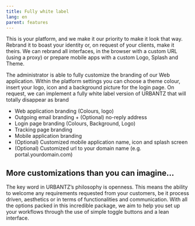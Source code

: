 ```yaml
---
title: Fully white label
lang: en
parent: features
---
```


This is your platform, and we make it our priority to make it look that way. Rebrand it to boast your identity or, on request of your clients, make it theirs. We can rebrand all interfaces, in the browser with a custom URL (using a proxy) or prepare mobile apps with a custom Logo, Splash and Theme.

The administrator is able to fully customize the branding of our Web application. Within the platform settings you can choose a theme colour, insert your logo, icon and a background picture for the login page. 
On request, we can implement a fully white label version of URBANTZ that will totally disappear as brand

* Web application branding (Colours, logo)
* Outgoing email branding + (Optional) no-reply address
* Login page branding (Colours, Background, Logo)
* Tracking page branding
* Mobile application branding
* (Optional) Customized mobile application name, icon and splash screen
* (Optional) Customized url to your domain name (e.g. portal.yourdomain.com)


## More customizations than you can imagine...
The key word in URBANTZ’s philosophy is openness. This means the ability to welcome any requirements requested from your customers, be it process driven, aesthetics or in terms of functionalities and communication. With all the options packed in this incredible package, we aim to help you set up your workflows through the use of simple toggle buttons and a lean interface.
